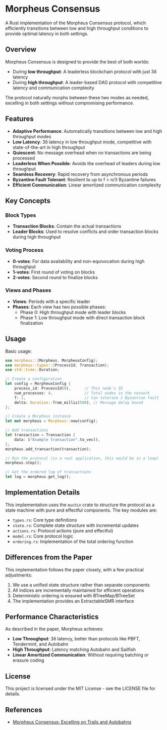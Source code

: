 # Morpheus Consensus

A Rust implementation of the Morpheus Consensus protocol, which efficiently transitions between low and high throughput conditions to provide optimal latency in both settings.

## Overview

Morpheus Consensus is designed to provide the best of both worlds:

- During **low throughput**: A leaderless blockchain protocol with just 3δ latency
- During **high throughput**: A leader-based DAG protocol with competitive latency and communication complexity

The protocol naturally morphs between these two modes as needed, excelling in both settings without compromising performance.

## Features

- **Adaptive Performance**: Automatically transitions between low and high throughput modes
- **Low Latency**: 3δ latency in low throughput mode, competitive with state-of-the-art in high throughput
- **Quiescent**: No message overhead when no transactions are being processed
- **Leaderless When Possible**: Avoids the overhead of leaders during low throughput
- **Seamless Recovery**: Rapid recovery from asynchronous periods
- **Byzantine Fault Tolerant**: Resilient to up to f < n/3 Byzantine failures
- **Efficient Communication**: Linear amortized communication complexity

## Key Concepts

### Block Types
- **Transaction Blocks**: Contain the actual transactions
- **Leader Blocks**: Used to resolve conflicts and order transaction blocks during high throughput

### Voting Process
- **0-votes**: For data availability and non-equivocation during high throughput
- **1-votes**: First round of voting on blocks
- **2-votes**: Second round to finalize blocks

### Views and Phases
- **Views**: Periods with a specific leader
- **Phases**: Each view has two possible phases:
  - Phase 0: High throughput mode with leader blocks
  - Phase 1: Low throughput mode with direct transaction block finalization

## Usage

Basic usage:

```rust
use morpheus::{Morpheus, MorpheusConfig};
use morpheus::types::{ProcessId, Transaction};
use std::time::Duration;

// Create a configuration
let config = MorpheusConfig {
    process_id: ProcessId(0),      // This node's ID
    num_processes: 4,              // Total nodes in the network
    f: 1,                          // Can tolerate 1 Byzantine fault
    delta: Duration::from_millis(500), // Message delay bound
};

// Create a Morpheus instance
let mut morpheus = Morpheus::new(config);

// Add transactions
let transaction = Transaction {
    data: b"Example transaction".to_vec(),
};
morpheus.add_transaction(transaction);

// Run the protocol (in a real application, this would be in a loop)
morpheus.step();

// Get the ordered log of transactions
let log = morpheus.get_log();
```

## Implementation Details

This implementation uses the `muchin` crate to structure the protocol as a state machine with pure and effectful components. The key modules are:

- `types.rs`: Core type definitions
- `state.rs`: Complete state structure with incremental updates
- `actions.rs`: Protocol actions (pure and effectful)
- `model.rs`: Core protocol logic
- `ordering.rs`: Implementation of the total ordering function

## Differences from the Paper

This implementation follows the paper closely, with a few practical adjustments:

1. We use a unified state structure rather than separate components
2. All indices are incrementally maintained for efficient operations
3. Deterministic ordering is ensured with BTreeMap/BTreeSet
4. The implementation provides an ExtractableSMR interface

## Performance Characteristics

As described in the paper, Morpheus achieves:

- **Low Throughput**: 3δ latency, better than protocols like PBFT, Tendermint, and Autobahn
- **High Throughput**: Latency matching Autobahn and Sailfish
- **Linear Amortized Communication**: Without requiring batching or erasure coding

## License

This project is licensed under the MIT License - see the LICENSE file for details.

## References

- [Morpheus Consensus: Excelling on Trails and Autobahns](https://arxiv.org/abs/2502.08465)